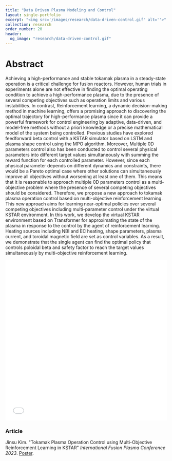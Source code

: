 ```yaml
---
title: "Data Driven Plasma Modeling and Control"
layout: single-portfolio
excerpt: "<img src='/images/research/data-driven-control.gif' alt=''>"
collection: research
order_number: 20
header: 
  og_image: "research/data-driven-control.gif"
---
```


# Abstract
Achieving a high-performance and stable tokamak plasma in a steady-state operation is a critical challenge for fusion reactors. However, human trials in experiments alone are not effective in finding the optimal operating condition to achieve a high-performance plasma, due to the presence of several competing objectives such as operation limits and various instabilities. In contrast, Reinforcement learning, a dynamic decision-making method in machine learning, offers a promising approach to discovering the optimal trajectory for high-performance plasma since it can provide a powerful framework for control engineering by adaptive, data-driven, and model-free methods without a priori knowledge or a precise mathematical model of the system being controlled. Previous studies have explored feedforward beta control with a KSTAR simulator based on LSTM and plasma shape control using the MPO algorithm. Moreover, Multiple 0D parameters control also has been conducted to control several physical parameters into different target values simultaneously with summing the reward function for each controlled parameter. However, since each physical parameter depends on different dynamics and constraints, there would be a Pareto optimal case where other solutions can simultaneously improve all objectives without worsening at least one of them. This means that it is reasonable to approach multiple 0D parameters control as a multi-objective problem where the presence of several competing objectives should be considered. Therefore, we propose a new approach to tokamak plasma operation control based on multi-objective reinforcement learning. This new approach aims for learning near-optimal policies over several competing objectives including multi-parameter control under the virtual KSTAR environment. In this work, we develop the virtual KSTAR environment based on Transformer for approximating the state of the plasma in response to the control by the agent of reinforcement learning. Heating sources including NBI and EC heating, shape parameters, plasma current, and toroidal magnetic field are set as control variables. As a result, we demonstrate that the single agent can find the optimal policy that controls poloidal beta and safety factor to reach the target values simultaneously by multi-objective reinforcement learning.

<iframe src="/files/Plasma-Control-RL.pdf" width="100%" height="500" frameborder="no" border="0" marginwidth="0" marginheight="0"></iframe>

### Article
Jinsu Kim. "Tokamak Plasma Operation Control using Multi-Objective Reinforcement Learning in KSTAR" *International Fusion Plasma Conference 2023*.
[Poster](/files/Poster-Plasma-Control-RL.pdf).